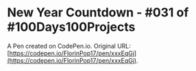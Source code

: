 # New Year Countdown - #031 of #100Days100Projects

A Pen created on CodePen.io. Original URL: [https://codepen.io/FlorinPop17/pen/xxxEqGj](https://codepen.io/FlorinPop17/pen/xxxEqGj).


